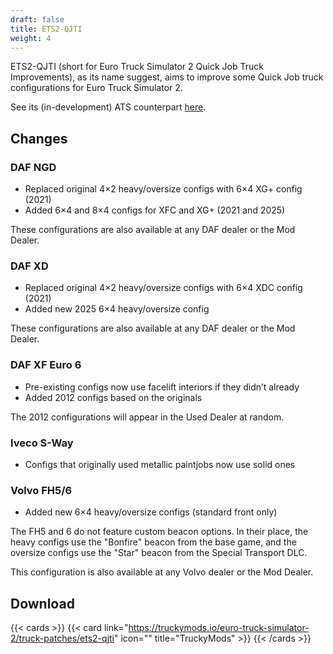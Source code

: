 ```yaml
---
draft: false
title: ETS2-QJTI
weight: 4
---
```


ETS2-QJTI (short for Euro Truck Simulator 2 Quick Job Truck Improvements), as its name suggest, aims to improve some Quick Job truck configurations for Euro Truck Simulator 2.

See its (in-development) ATS counterpart [here](../ats-qjti).

## Changes

### DAF NGD

* Replaced original 4×2 heavy/oversize configs with 6×4 XG+ config (2021)
* Added 6×4 and 8×4 configs for XFC and XG+ (2021 and 2025)

These configurations are also available at any DAF dealer or the Mod Dealer.

### DAF XD

* Replaced original 4×2 heavy/oversize configs with 6×4 XDC config (2021)
* Added new 2025 6×4 heavy/oversize config

These configurations are also available at any DAF dealer or the Mod Dealer.

### DAF XF Euro 6

* Pre-existing configs now use facelift interiors if they didn’t already
* Added 2012 configs based on the originals

The 2012 configurations will appear in the Used Dealer at random.

### Iveco S-Way

* Configs that originally used metallic paintjobs now use solid ones

### Volvo FH5/6

* Added new 6×4 heavy/oversize configs (standard front only)

The FH5 and 6 do not feature custom beacon options. In their place, the heavy configs use the "Bonfire" beacon from the base game, and the oversize configs use the "Star" beacon from the Special Transport DLC.

This configuration is also available at any Volvo dealer or the Mod Dealer.

## Download

{{< cards >}}
 {{< card link="https://truckymods.io/euro-truck-simulator-2/truck-patches/ets2-qjti" icon="" title="TruckyMods" >}}
{{< /cards >}}